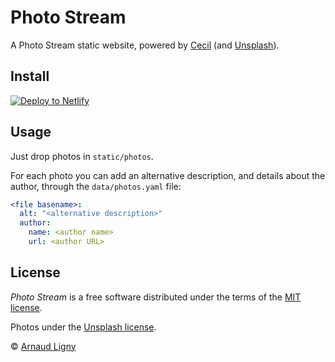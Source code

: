 # Photo Stream

A Photo Stream static website, powered by [Cecil](https://cecil.app) (and [Unsplash](https://unsplash.com)).

## Install

[![Deploy to Netlify](https://www.netlify.com/img/deploy/button.svg)](https://app.netlify.com/start/deploy?repository=https://github.com/Cecilapp/photo-stream)

## Usage

Just drop photos in `static/photos`.

For each photo you can add an alternative description, and details about the author, through the `data/photos.yaml` file:

```yaml
<file basename>:
  alt: "<alternative description>"
  author:
    name: <author name>
    url: <author URL>
```

## License

_Photo Stream_ is a free software distributed under the terms of the [MIT license](LICENSE).

Photos under the [Unsplash license](https://unsplash.com/license).

© [Arnaud Ligny](https://arnaudligny.fr)
